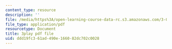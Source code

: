```yaml
---
content_type: resource
description: ''
file: /media/https%3A/open-learning-course-data-rc.s3.amazonaws.com/3-091sc-introduction-to-solid-state-chemistry-fall-2010/ddd19fc361ad490e166082dc702c0028_FYJJHMLv9oM.pdf
file_type: application/pdf
resourcetype: Document
title: 3play pdf file
uid: ddd19fc3-61ad-490e-1660-82dc702c0028
---
```

